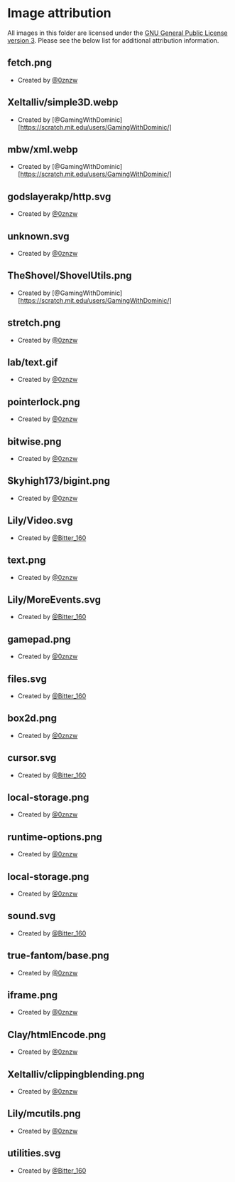# Image attribution

All images in this folder are licensed under the [GNU General Public License version 3](../licenses/GPL-3.0.txt). Please see the below list for additional attribution information.

## fetch.png
 - Created by [@0znzw](https://scratch.mit.edu/users/0znzw)

## Xeltalliv/simple3D.webp
 - Created by [@GamingWithDominic][https://scratch.mit.edu/users/GamingWithDominic/]

## mbw/xml.webp
 - Created by [@GamingWithDominic][https://scratch.mit.edu/users/GamingWithDominic/]

## godslayerakp/http.svg
 - Created by [@0znzw](https://scratch.mit.edu/users/0znzw)

## unknown.svg
 - Created by [@0znzw](https://scratch.mit.edu/users/0znzw)

## TheShovel/ShovelUtils.png
 - Created by [@GamingWithDominic][https://scratch.mit.edu/users/GamingWithDominic/]

## stretch.png
 - Created by [@0znzw](https://scratch.mit.edu/users/0znzw)

## lab/text.gif
 - Created by [@0znzw](https://scratch.mit.edu/users/0znzw)

## pointerlock.png
 - Created by [@0znzw](https://scratch.mit.edu/users/0znzw)

## bitwise.png
 - Created by [@0znzw](https://scratch.mit.edu/users/0znzw)

## Skyhigh173/bigint.png
 - Created by [@0znzw](https://scratch.mit.edu/users/0znzw)

## Lily/Video.svg
 - Created by [@Bitter_160](https://scratch.mit.edu/users/Bitter_160)

## text.png
 - Created by [@0znzw](https://scratch.mit.edu/users/0znzw)

## Lily/MoreEvents.svg
 - Created by [@Bitter_160](https://scratch.mit.edu/users/Bitter_160)

## gamepad.png
 - Created by [@0znzw](https://scratch.mit.edu/users/0znzw)

## files.svg
 - Created by [@Bitter_160](https://scratch.mit.edu/users/Bitter_160)

## box2d.png
 - Created by [@0znzw](https://scratch.mit.edu/users/0znzw)

## cursor.svg
 - Created by [@Bitter_160](https://scratch.mit.edu/users/Bitter_160)

## local-storage.png
 - Created by [@0znzw](https://scratch.mit.edu/users/0znzw)

## runtime-options.png
 - Created by [@0znzw](https://scratch.mit.edu/users/0znzw)

## local-storage.png
 - Created by [@0znzw](https://scratch.mit.edu/users/0znzw)

## sound.svg
 - Created by [@Bitter_160](https://scratch.mit.edu/users/Bitter_160)

## true-fantom/base.png
 - Created by [@0znzw](https://scratch.mit.edu/users/0znzw)

## iframe.png
 - Created by [@0znzw](https://scratch.mit.edu/users/0znzw)

## Clay/htmlEncode.png
 - Created by [@0znzw](https://scratch.mit.edu/users/0znzw)

## Xeltalliv/clippingblending.png
 - Created by [@0znzw](https://scratch.mit.edu/users/0znzw)

## Lily/mcutils.png
 - Created by [@0znzw](https://scratch.mit.edu/users/0znzw)

## utilities.svg
 - Created by [@Bitter_160](https://scratch.mit.edu/users/Bitter_160)